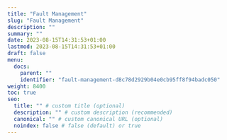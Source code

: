 ```yaml
---
title: "Fault Management"
slug: "Fault Management"
description: ""
summary: ""
date: 2023-08-15T14:31:53+01:00
lastmod: 2023-08-15T14:31:53+01:00
draft: false
menu:
  docs:
    parent: ""
    identifier: "fault-management-d8c78d2929b04e0cb95ff8f94badc050"
weight: 8400
toc: true
seo:
  title: "" # custom title (optional)
  description: "" # custom description (recommended)
  canonical: "" # custom canonical URL (optional)
  noindex: false # false (default) or true
---
```

